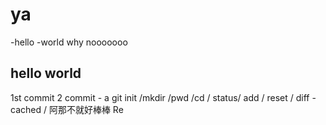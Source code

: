 # ya
-hello
-world
why
nooooooo
## hello world
1st commit
2 commit - a
git init /mkdir /pwd /cd / status/ add / reset / diff -cached /
阿那不就好棒棒
Re